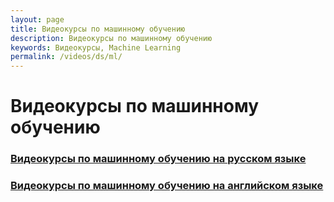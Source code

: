 ```yaml
---
layout: page
title: Видеокурсы по машинному обучению
description: Видеокурсы по машинному обучению
keywords: Видеокурсы, Machine Learning
permalink: /videos/ds/ml/
---
```


# Видеокурсы по машинному обучению

### [Видеокурсы по машинному обучению на русском языке](/videos/ds/ml/ru/)

### [Видеокурсы по машинному обучению на английском языке](/videos/ds/ml/en/)
